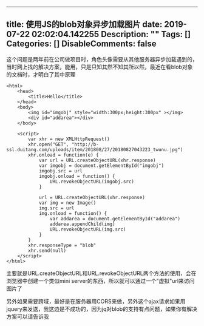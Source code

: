 
---
title: 使用JS的blob对象异步加载图片
date: 2019-07-22 02:02:04.142255
Description: ""
Tags: []
Categories: []
DisableComments: false
---
这个问题是两年前在公司做项目时，角色头像需要从其他服务器异步加载遇到的，当时网上找的解决方案，能用，只是只知其然不知其所以然，最近在看blob对象的文档时，才明白了其中原理

  

    
    
    <html>  
        <head>  
            <title>Hello</title>  
        </head>  
        <body>  
            <img id="imgobj" style="width:300px;height:300px" ></img>  
            <div id="addarea"></div>  
        </body>  
      
        <script>  
            var xhr = new XMLHttpRequest()  
            xhr.open("GET", "http://b-ssl.duitang.com/uploads/item/201808/27/20180827043223_twunu.jpg")  
            xhr.onload = function(e) {  
                var url = URL.createObjectURL(xhr.response)  
                var imgobj = document.getElementById("imgobj")  
                imgobj.src = url  
                imgobj.onload = function() {  
                    URL.revokeObjectURL(imgobj.src)  
                }  
      
                url = URL.createObjectURL(xhr.response)  
                var img = new Image()  
                img.src = url  
                img.onload = function() {  
                    var addarea = document.getElementById("addarea")  
                    addarea.appendChild(img)  
                    URL.revokeObjectURL(img.src)  
                }  
            }  
            xhr.responseType = "blob"  
            xhr.send(null)  
        </script>  
    </html>

主要就是URL.createObjectURL和URL.revokeObjectURL两个方法的使用，会在浏览器中创建一个类似mini
server的东西，所以就可以通过一个"虚拟"url来访问图片了

另外如果需要跨域，最好是在服务器用CORS来做，另外这个ajax请求如果用jquery来发送，我这边是不成功的，因为jq对blob的支持有点问题，如果你有解决方案可以请告诉我


